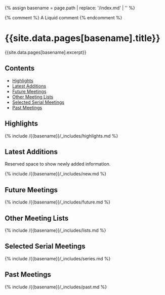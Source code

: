 {% assign basename = page.path | replace: '/index.md' | '' %}

<!-- An html comment -->

{% comment %} A Liquid comment {% endcomment %}

# {{site.data.pages[basename].title}}

{{site.data.pages[basename].excerpt}}

## Contents

- [Highlights](#highlights)
- [Latest Additions](#latest-additions)
- [Future Meetings](#future-meetings)
- [Other Meeting Lists](#other-meeting-lists)
- [Selected Serial Meetings](#selected-serial-meetings)
- [Past Meetings](#past-meetings)

## Highlights

{% include /{{basename}}/_includes/highlights.md %}

## Latest Additions

Reserved space to show newly added information.

{% include /{{basename}}/_includes/new.md %}

## Future Meetings

{% include /{{basename}}/_includes/future.md %}

## Other Meeting Lists

{% include /{{basename}}/_includes/lists.md %}

## Selected Serial Meetings

{% include /{{basename}}/_includes/series.md %}

## Past Meetings

{% include /{{basename}}/_includes/past.md %}

